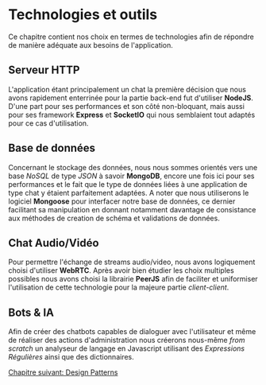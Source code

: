 # Technologies et outils

Ce chapitre contient nos choix en termes de technologies afin de répondre de manière adéquate aux besoins de l'application.

## Serveur HTTP

L'application étant principalement un chat la première décision que nous avons rapidement enterrinée pour la partie back-end fut d'utiliser **NodeJS**. D'une part pour ses performances et son côté non-bloquant, mais aussi pour ses framework **Express** et **SocketIO** qui nous semblaient tout adaptés pour ce cas d'utilisation.

## Base de données

Concernant le stockage des données, nous nous sommes orientés vers une base *NoSQL* de type *JSON* à savoir **MongoDB**, encore une fois ici pour ses performances et le fait que le type de données liées à une application de type chat y étaient parfaitement adaptées.
A noter que nous utiliserons le logiciel **Mongoose** pour interfacer notre base de données, ce dernier facilitant sa manipulation en donnant notamment davantage de consistance aux méthodes de creation de schéma et validations de données.

## Chat Audio/Vidéo

Pour permettre l'échange de streams audio/video, nous avons logiquement choisi d'utiliser **WebRTC**. Après avoir bien étudier les choix  multiples possibles nous avons choisi la librairie **PeerJS** afin de faciliter et uniformiser l'utilisation de cette technologie pour la majeure partie *client-client*.

## Bots & IA

Afin de créer des chatbots capables de dialoguer avec l'utilisateur et même de réaliser des actions d'administration nous créerons nous-même *from scratch* un analyseur de langage en Javascript utilisant des *Expressions Régulières* ainsi que des dictionnaires.

<a href="{{ site.baseUrl }}back-end/design-patterns/" class="btn btn-green">Chapitre suivant: Design Patterns</a>
